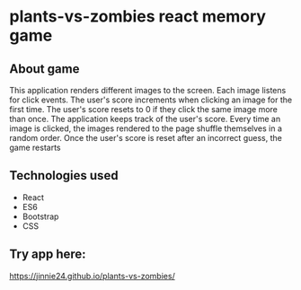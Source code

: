 # plants-vs-zombies react memory game

## About game
This application renders different images to the screen. Each image listens for click events. 
The user's score increments when clicking an image for the first time. The user's score resets to 0 if they click the same image more than once.
The application keeps track of the user's score.
Every time an image is clicked, the images rendered to the page shuffle themselves in a random order.
Once the user's score is reset after an incorrect guess, the game restarts

## Technologies used
* React
* ES6
* Bootstrap
* CSS

## Try app here:
https://jinnie24.github.io/plants-vs-zombies/

